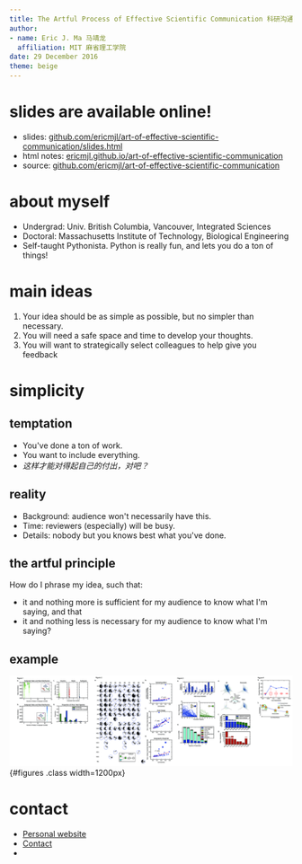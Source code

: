 ```yaml
---
title: The Artful Process of Effective Scientific Communication 科研沟通的艺术
author:
- name: Eric J. Ma 马靖龙
  affiliation: MIT 麻省理工学院
date: 29 December 2016
theme: beige
---
```


# slides are available online!

- slides: [github.com/ericmjl/art-of-effective-scientific-communication/slides.html][slides]
- html notes: [ericmjl.github.io/art-of-effective-scientific-communication][html]
- source: [github.com/ericmjl/art-of-effective-scientific-communication][source]

[source]: https://github.com/ericmjl/art-of-effective-scientific-communication
[html]: https://ericmjl.github.io/art-of-effective-scientific-communication
[slides]: https://ericmjl.github.io/art-of-effective-scientific-communication/slides.html

# about myself

- Undergrad: Univ. British Columbia, Vancouver, Integrated Sciences
- Doctoral: Massachusetts Institute of Technology, Biological Engineering
- Self-taught Pythonista. Python is really fun, and lets you do a ton of things!

# main ideas

1. Your idea should be as simple as possible, but no simpler than necessary.
1. You will need a safe space and time to develop your thoughts.
1. You will want to strategically select colleagues to help give you feedback

# simplicity

## temptation

- You've done a ton of work.
- You want to include everything.
- *这样才能对得起自己的付出，对吧？*

## reality

- Background: audience won't necessarily have this.
- Time: reviewers (especially) will be busy.
- Details: nobody but you knows best what you've done.

## the artful principle

How do I phrase my idea, such that:

- it and nothing more is sufficient for my audience to know what I'm saying, and that
- it and nothing less is necessary for my audience to know what I'm saying?

## example

![All four figures from my first set of submissions to Nature, Science and eLife.](./figures/four-figures.png){#figures .class width=1200px}


# contact

- [Personal website](www.ericmjl.com)
- [Contact](www.shortwhale.com/ericmjl)
-
